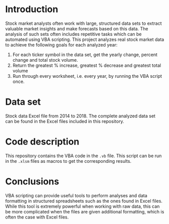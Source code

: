 # Introduction
Stock market analysts often work with large, structured data sets to extract valuable market insights and make forecasts based on this data. The analysis of such sets often includes repetitive tasks which can be automated using VBA scripting. This project analyzes real stock market data to achieve the following goals for each analyzed year:
1. For each ticker symbol in the data set, get the yearly change, percent change and total stock volume.
2. Return the greatest % increase, greatest % decrease and greatest total volume
3. Run through every worksheet, i.e. every year, by running the VBA script once.

# Data set
Stock data Excel file from 2014 to 2018. The complete analyzed data set can be found in the Excel files included in this repository. 

# Code description
This repository contains the VBA code in the `.vb` file. This script can be run in the `.xlsm` files as macros to get the corresponding results.

# Conclusions
VBA scripting can provide useful tools to perform analyses and data formatting in structured spreadsheets such as the ones found in Excel files. While this tool is extremely powerful when working with raw data, this can be more complicated when the files are given additional formatting, which is often the case with Excel files.
